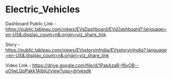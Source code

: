 # Electric_Vehicles


Dashboard Public Link - https://public.tableau.com/views/EVsDashboard/EVsDashboard?:language=en-US&:display_count=n&:origin=viz_share_link

Story - https://public.tableau.com/views/EVsstoryinIndia/EVsstoryinIndia?:language=en-US&:display_count=n&:origin=viz_share_link

Video Link - https://drive.google.com/file/d/1PakAzaR-f6vOB--uOIwLQpPakk1AIbIU/view?usp=drivesdk
